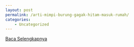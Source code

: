 ```yaml
---
layout: post
permalink: /arti-mimpi-burung-gagak-hitam-masuk-rumah/
categories:
    - Uncategorized
---
```


[Baca Selengkapnya](/02)